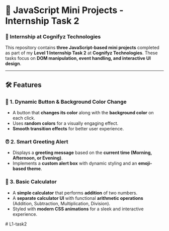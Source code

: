 # 🚀 JavaScript Mini Projects - Internship Task 2  

### 📌 Internship at Cognifyz Technologies  

This repository contains **three JavaScript-based mini projects** completed as part of my 
**Level 1 Internship Task 2** at **Cognifyz Technologies**. 
These tasks focus on **DOM manipulation, event handling, and interactive UI design**.  

---

## 🛠️ Features  

### 🎨 1. Dynamic Button & Background Color Change  
- A button that **changes its color** along with the **background color** on each click.  
- Uses **random colors** for a visually engaging effect.  
- **Smooth transition effects** for better user experience.  

### ⏰ 2. Smart Greeting Alert  
- Displays a **greeting message** based on the **current time (Morning, Afternoon, or Evening)**.  
- Implements a **custom alert box** with dynamic styling and an **emoji-based theme**.  

### 🧮 3. Basic Calculator  
- A **simple calculator** that performs **addition** of two numbers.  
- A **separate calculator UI** with functional **arithmetic operations** (Addition, Subtraction, Multiplication, Division).  
- Styled with **modern CSS animations** for a sleek and interactive experience.  



#   L 1 - t a s k 2  
 
